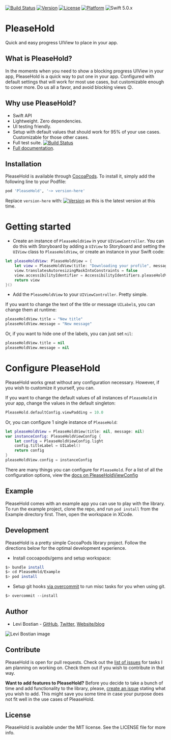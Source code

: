 [![Build Status](https://travis-ci.com/levibostian/PleaseHold-iOS.svg?branch=master)](https://travis-ci.com/levibostian/PleaseHold-iOS)
[![Version](https://img.shields.io/cocoapods/v/PleaseHold.svg?style=flat)](https://cocoapods.org/pods/PleaseHold)
[![License](https://img.shields.io/cocoapods/l/PleaseHold.svg?style=flat)](https://cocoapods.org/pods/PleaseHold)
[![Platform](https://img.shields.io/cocoapods/p/PleaseHold.svg?style=flat)](https://cocoapods.org/pods/PleaseHold)
![Swift 5.0.x](https://img.shields.io/badge/Swift-5.0.x-orange.svg)

# PleaseHold

Quick and easy progress UIView to place in your app.

## What is PleaseHold?

In the moments when you need to show a blocking progress UIView in your app, PleaseHold is a quick way to put one in your app. Configured with default settings that will work for most use cases, but customizable enough to cover more. Do us all a favor, and avoid blocking views 😉.

## Why use PleaseHold?

* Swift API
* Lightweight. Zero dependencies. 
* UI testing friendly. 
* Setup with default values that should work for 95% of your use cases. Customizable for those other cases. 
* Full test suite. [![Build Status](https://travis-ci.com/levibostian/PleaseHold-iOS.svg?branch=master)](https://travis-ci.com/levibostian/PleaseHold-iOS)
* [Full documentation](https://levibostian.github.io/PleaseHold-iOS/). 

## Installation

PleaseHold is available through [CocoaPods](https://cocoapods.org/pods/PleaseHold). To install it, simply add the following line to your Podfile:

```ruby
pod 'PleaseHold', '~> version-here'
```

Replace `version-here` with: [![Version](https://img.shields.io/cocoapods/v/PleaseHold.svg?style=flat)](https://cocoapods.org/pods/PleaseHold) as this is the latest version at this time. 

# Getting started

* Create an instance of `PleaseHoldView` in your `UIViewController`. You can do this with Storyboard by adding a `UIView` to Storyboard and setting the `UIView` class to `PleaseHoldView`, or create an instance in your Swift code:

```swift
let pleaseHoldView: PleaseHoldView = {
    let view = PleaseHoldView(title: "Downloading your profile", message: "Please wait...")
    view.translatesAutoresizingMaskIntoConstraints = false
    view.accessibilityIdentifier = AccessibilityIdentifiers.pleaseHoldView
    return view
}()
```

* Add the `PleaseHoldView` to your `UIViewController`. Pretty simple. 

If you want to change the text of the title or message `UILabel`s, you can change them at runtime:

```swift
pleaseHoldView.title = "New title"
pleaseHoldView.message = "New message"
```

Or, if you want to hide one of the labels, you can just set `nil`:

```swift
pleaseHoldView.title = nil 
pleaseHoldView.message = nil 
```

# Configure PleaseHold 

PleaseHold works great without any configuration necessary. However, if you wish to customize it yourself, you can. 

If you want to change the default values of all instances of `PleaseHold` in your app, change the values in the default singleton:

```swift
PleaseHold.defaultConfig.viewPadding = 10.0
```

Or, you can configure 1 single instance of `PleaseHold`:

```swift
let pleaseHoldView = PleaseHoldView(title: nil, message: nil)
var instanceConfig: PleaseHoldViewConfig {
    let config = PleaseHoldViewConfig.light
    config.titleLabel = UILabel()
    return config
}
pleaseHoldView.config = instanceConfig
```

There are many things you can configure for `PleaseHold`. For a list of all the configuration options, view the [docs on PleaseHoldViewConfig](https://levibostian.github.io/PleaseHold-iOS/Classes/PleaseHoldViewConfig.html)

## Example

PleaseHold comes with an example app you can use to play with the library. To run the example project, clone the repo, and run `pod install` from the Example directory first. Then, open the workspace in XCode. 

## Development 

PleaseHold is a pretty simple CocoaPods library project. Follow the directions below for the optimal development experience. 

* Install cocoapods/gems and setup workspace:

```bash
$> bundle install
$> cd PleaseHold/Example
$> pod install
```

* Setup git hooks [via overcommit](https://github.com/brigade/overcommit/) to run misc tasks for you when using git. 

```bash
$> overcommit --install
```

## Author

* Levi Bostian - [GitHub](https://github.com/levibostian), [Twitter](https://twitter.com/levibostian), [Website/blog](http://levibostian.com)

![Levi Bostian image](https://gravatar.com/avatar/22355580305146b21508c74ff6b44bc5?s=250)

## Contribute

PleaseHold is open for pull requests. Check out the [list of issues](https://github.com/levibostian/PleaseHold-ios/issues) for tasks I am planning on working on. Check them out if you wish to contribute in that way.

**Want to add features to PleaseHold?** Before you decide to take a bunch of time and add functionality to the library, please, [create an issue](https://github.com/levibostian/PleaseHold-iOS/issues/new) stating what you wish to add. This might save you some time in case your purpose does not fit well in the use cases of PleaseHold.

## License

PleaseHold is available under the MIT license. See the LICENSE file for more info.
